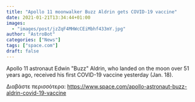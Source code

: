 ```yaml
---
title: "Apollo 11 moonwalker Buzz Aldrin gets COVID-19 vaccine"
date: 2021-01-21T13:34:44+01:00
images:
  - "images/post/jzZqF4MHWcCEiMbhf433mY.jpg"
author: "AstroBot"
categories: ["News"]
tags: ["space.com"]
draft: false
---
```


Apollo 11 astronaut Edwin "Buzz" Aldrin, who landed on the moon over 51 years ago, received his first COVID-19 vaccine yesterday (Jan. 18). 

Διαβάστε περισσότερα: https://www.space.com/apollo-astronaut-buzz-aldrin-covid-19-vaccine
